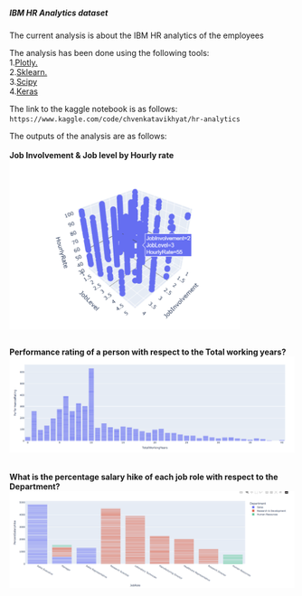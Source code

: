 <html>
<head><title></title></head>
<body>
<h5>IBM HR Analytics dataset</h5>
<p>The current analysis is about the IBM HR analytics of the employees
</p>
<p> The analysis has been done using the following tools:<br>
    1.<a href="https://plotly.com/python/">Plotly.</a><br>
    2.<a href="https://scipy.org">Sklearn.</a><br>
    3.<a href="https://scikit-learn.org/">Scipy</a><br>
    4.<a href="https://keras.io">Keras</a><br>
    </p>

<p>The link to the kaggle notebook is as follows:  
    <code>https://www.kaggle.com/code/chvenkatavikhyat/hr-analytics</code>
</p>

<div class="images">
<p> The outputs of the analysis are as follows:<br><br>
<strong>Job Involvement & Job level by Hourly rate</strong><br>
<img src="./assets/Screenshot 2024-09-23 170140.png" height="300" widht="300" align="center"></img><br><br>


<strong>Performance rating of a person with respect to the Total working years?</strong><br>
<img src="./assets/Screenshot 2024-09-23 142544.png" alt="center"></img><br><br>

<strong>What is the percentage salary hike of each job role with respect to the Department?</strong><br>
<img src="./assets/Screenshot 2024-09-23 142631.png" alt="center"></img><br><br>
</p>
</div>
</body>
</html>
